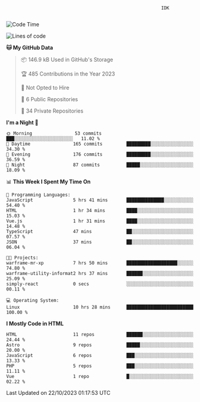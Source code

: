 ```text
                                                          IDK
                                       
```

<!--START_SECTION:waka-->
![Code Time](http://img.shields.io/badge/Code%20Time-76%20hrs%2022%20mins-blue)

![Lines of code](https://img.shields.io/badge/From%20Hello%20World%20I%27ve%20Written-127.3%20thousand%20lines%20of%20code-blue)

**🐱 My GitHub Data** 

> 📦 146.9 kB Used in GitHub's Storage 
 > 
> 🏆 485 Contributions in the Year 2023
 > 
> 🚫 Not Opted to Hire
 > 
> 📜 6 Public Repositories 
 > 
> 🔑 34 Private Repositories 
 > 
**I'm a Night 🦉** 

```text
🌞 Morning                53 commits          ███░░░░░░░░░░░░░░░░░░░░░░   11.02 % 
🌆 Daytime                165 commits         █████████░░░░░░░░░░░░░░░░   34.30 % 
🌃 Evening                176 commits         █████████░░░░░░░░░░░░░░░░   36.59 % 
🌙 Night                  87 commits          █████░░░░░░░░░░░░░░░░░░░░   18.09 % 
```


📊 **This Week I Spent My Time On** 

```text
💬 Programming Languages: 
JavaScript               5 hrs 41 mins       ██████████████░░░░░░░░░░░   54.40 % 
HTML                     1 hr 34 mins        ████░░░░░░░░░░░░░░░░░░░░░   15.03 % 
Vue.js                   1 hr 31 mins        ████░░░░░░░░░░░░░░░░░░░░░   14.48 % 
TypeScript               47 mins             ██░░░░░░░░░░░░░░░░░░░░░░░   07.57 % 
JSON                     37 mins             ██░░░░░░░░░░░░░░░░░░░░░░░   06.04 % 

🐱‍💻 Projects: 
warframe-mr-xp           7 hrs 50 mins       ███████████████████░░░░░░   74.80 % 
warframe-utility-informat2 hrs 37 mins       ██████░░░░░░░░░░░░░░░░░░░   25.09 % 
simply-react             0 secs              ░░░░░░░░░░░░░░░░░░░░░░░░░   00.11 % 

💻 Operating System: 
Linux                    10 hrs 28 mins      █████████████████████████   100.00 % 
```

**I Mostly Code in HTML** 

```text
HTML                     11 repos            ██████░░░░░░░░░░░░░░░░░░░   24.44 % 
Astro                    9 repos             █████░░░░░░░░░░░░░░░░░░░░   20.00 % 
JavaScript               6 repos             ███░░░░░░░░░░░░░░░░░░░░░░   13.33 % 
PHP                      5 repos             ███░░░░░░░░░░░░░░░░░░░░░░   11.11 % 
Vue                      1 repo              █░░░░░░░░░░░░░░░░░░░░░░░░   02.22 % 
```




 Last Updated on 22/10/2023 01:17:53 UTC
<!--END_SECTION:waka-->
